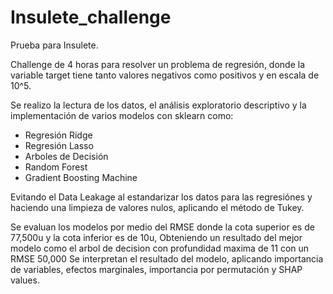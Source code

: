 # Insulete_challenge

Prueba para Insulete.

Challenge de 4 horas para resolver un problema de regresión, donde la variable target tiene tanto valores negativos como positivos y en escala de 10^5.

Se realizo la lectura de los datos, el análisis exploratorio descriptivo y la implementación de varios modelos con sklearn como:

- Regresión Ridge
- Regresión Lasso
- Arboles de Decisión
- Random Forest
- Gradient Boosting Machine

Evitando el Data Leakage al estandarizar los datos para las regresiónes y haciendo una limpieza de valores nulos, aplicando el método de Tukey.

Se evaluan los modelos por medio del RMSE donde la cota superior es de 77,500u y la cota inferior es de 10u, Obteniendo un resultado del mejor modelo como el arbol de decision con profundidad maxima de 11 con un RMSE 50,000
Se interpretan el resultado del modelo, aplicando importancia de variables, efectos marginales, importancia por permutación y SHAP values.
